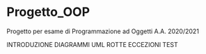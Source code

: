 # Progetto_OOP
Progetto per esame di Programmazione ad Oggetti A.A. 2020/2021

INTRODUZIONE
DIAGRAMMI UML
ROTTE
ECCEZIONI
TEST
